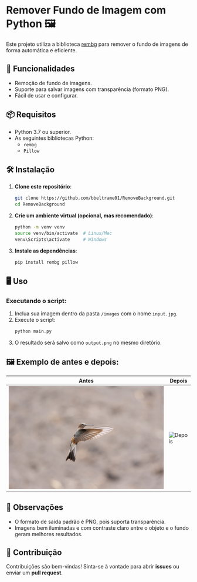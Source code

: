 # Remover Fundo de Imagem com Python 🖼️

Este projeto utiliza a biblioteca [rembg](https://github.com/danielgatis/rembg) para remover o fundo de imagens de forma automática e eficiente.

## 🚀 Funcionalidades

- Remoção de fundo de imagens.
- Suporte para salvar imagens com transparência (formato PNG).
- Fácil de usar e configurar.

## 📦 Requisitos

- Python 3.7 ou superior.
- As seguintes bibliotecas Python:
  - `rembg`
  - `Pillow`

## 🛠️ Instalação

1. **Clone este repositório**:
   ```bash
   git clone https://github.com/bbeltrame01/RemoveBackground.git
   cd RemoveBackground
   ```

2. **Crie um ambiente virtual (opcional, mas recomendado)**:
   ```bash
   python -m venv venv
   source venv/bin/activate  # Linux/Mac
   venv\Scripts\activate     # Windows
   ```

3. **Instale as dependências**:
   ```bash
   pip install rembg pillow
   ```

## 🖥️ Uso

### Executando o script:

1. Inclua sua imagem dentro da pasta `/images` com o nome `input.jpg`.
2. Execute o script:
   ```bash
   python main.py
   ```
3. O resultado será salvo como `output.png` no mesmo diretório.

## 🖼️ Exemplo de antes e depois:

| Antes | Depois |
|-------|--------|
| ![Antes](./images/input.jpg) | ![Depois](/.images/output.png) |

## 📝 Observações

- O formato de saída padrão é PNG, pois suporta transparência.
- Imagens bem iluminadas e com contraste claro entre o objeto e o fundo geram melhores resultados.

## 🤝 Contribuição

Contribuições são bem-vindas! Sinta-se à vontade para abrir **issues** ou enviar um **pull request**.